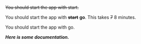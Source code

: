 ~~You should start the app with start.~~

You should start the app with ~~**start**~~ **go**. This takes ~~7~~ 8 minutes.

You should start the app with go.

_**Here is some documentation.**_